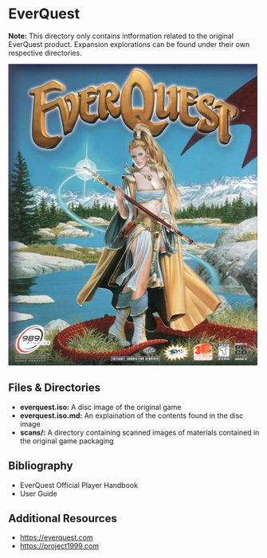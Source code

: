 # EverQuest
**Note:** This directory only contains intformation related to the original EverQuest product. Expansion explorations can be found under their own respective directories.

![](./scans/box-front.jpg)

## Files & Directories
- **everquest.iso:** A disc image of the original game
- **everquest.iso.md:** An explaination of the contents found in the disc image
- **scans/:** A directory containing scanned images of materials contained in the original game packaging

## Bibliography
- EverQuest Official Player Handbook
- User Guide

## Additional Resources
- https://everquest.com
- https://project1999.com
